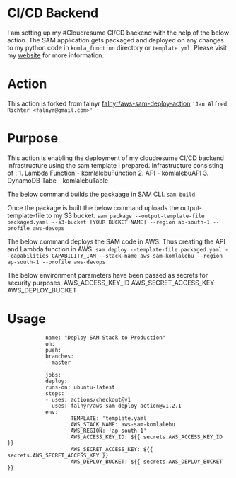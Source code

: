 
# CI/CD Backend
I am setting up my #Cloudresume CI/CD backend with the help of the below action.
The SAM application gets packaged and deployed on any changes to my python code in `komla_function`
directory or `template.yml`. Please visit my [website](https://www.komlalebu.com) for more information.

# Action
This action is forked from  falnyr
[falnyr/aws-sam-deploy-action](https://github.com/falnyr/aws-sam-deploy-action)
`'Jan Alfred Richter <falnyr@gmail.com>'`


# Purpose
This action is enabling the deployment of my cloudresume CI/CD backend infrastructure using the  sam template I prepared.
Infrastructure consisting of : 1. Lambda Function - komlalebuFunction
                                2. API - komlalebuAPI
                                3. DynamoDB Tabe - komlalebuTable

The below command builds the packaage in SAM CLI.
`sam build`

Once the package is built the below command uploads the output-template-file to my S3 bucket.
`sam package --output-template-file packaged.yaml --s3-bucket [YOUR BUCKET NAME] --region ap-south-1 --profile aws-devops`

The below command deploys the SAM code in AWS. Thus creating the API and Lambda function in AWS.
`sam deploy --template-file packaged.yaml --capabilities CAPABILITY_IAM --stack-name aws-sam-komlalebu --region ap-south-1 --profile aws-devops`

The below environment parameters have been passed as secrets for security purposes.
        AWS_ACCESS_KEY_ID
        AWS_SECRET_ACCESS_KEY
        AWS_DEPLOY_BUCKET

# Usage
                name: "Deploy SAM Stack to Production"
                on: 
                push:
                branches:
                - master

                jobs:
                deploy:
                runs-on: ubuntu-latest
                steps:
                - uses: actions/checkout@v1
                - uses: falnyr/aws-sam-deploy-action@v1.2.1
                env:
                        TEMPLATE: 'template.yaml'
                        AWS_STACK_NAME: aws-sam-komlalebu
                        AWS_REGION: 'ap-south-1'
                        AWS_ACCESS_KEY_ID: ${{ secrets.AWS_ACCESS_KEY_ID }}
                        AWS_SECRET_ACCESS_KEY: ${{ secrets.AWS_SECRET_ACCESS_KEY }}
                        AWS_DEPLOY_BUCKET: ${{ secrets.AWS_DEPLOY_BUCKET }}
